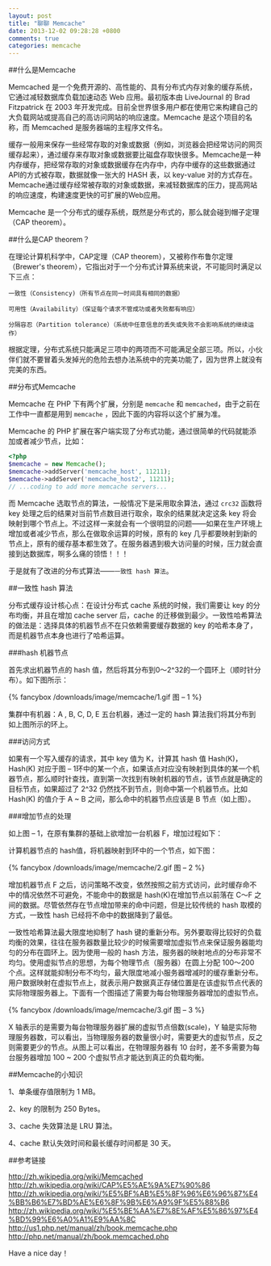 ```yaml
---
layout: post
title: "聊聊 Memcache"
date: 2013-12-02 09:28:28 +0800
comments: true
categories: memcache
---
```


##什么是Memcache

Memcached 是一个免费开源的、高性能的、具有分布式内存对象的缓存系统，它通过减轻数据库负载加速动态 Web 应用。最初版本由 LiveJournal 的 Brad Fitzpatrick 在 2003 年开发完成。目前全世界很多用户都在使用它来构建自己的大负载网站或提高自己的高访问网站的响应速度。Memcache 是这个项目的名称，而 Memcached 是服务器端的主程序文件名。

<!-- more -->

缓存一般用来保存一些经常存取的对象或数据（例如，浏览器会把经常访问的网页缓存起来），通过缓存来存取对象或数据要比磁盘存取快很多。Memcache是一种内存缓存，把经常存取的对象或数据缓存在内存中，内存中缓存的这些数据通过API的方式被存取，数据就像一张大的 HASH 表，以 key-value 对的方式存在。Memcache通过缓存经常被存取的对象或数据，来减轻数据库的压力，提高网站的响应速度，构建速度更快的可扩展的Web应用。

Memcache 是一个分布式的缓存系统，既然是分布式的，那么就会碰到帽子定理（CAP theorem）。

##什么是CAP theorem？

在理论计算机科学中，CAP定理（CAP theorem），又被称作布鲁尔定理（Brewer's theorem），它指出对于一个分布式计算系统来说，不可能同时满足以下三点：

    一致性（Consistency)（所有节点在同一时间具有相同的数据）

    可用性（Availability）（保证每个请求不管成功或者失败都有响应）

    分隔容忍（Partition tolerance）（系统中任意信息的丢失或失败不会影响系统的继续运作）

根据定理，分布式系统只能满足三项中的两项而不可能满足全部三项。所以，小伙伴们就不要冒着头发掉光的危险去想办法系统中的完美功能了，因为世界上就没有完美的东西。

##分布式Memcache

Memcache 在 PHP 下有两个扩展，分别是 `memcache` 和 `memcached`，由于之前在工作中一直都是用到 `memcache` ，因此下面的内容将以这个扩展为准。

Memcache 的 PHP 扩展在客户端实现了分布式功能，通过很简单的代码就能添加或者减少节点，比如：

``` php
<?php
$memcache = new Memcache();
$memcache->addServer('memcache_host', 11211);
$memcache->addServer('memcache_host2', 11211);
// ...coding to add more memcache servers...
```

而 Memcache 选取节点的算法，一般情况下是采用取余算法，通过 `crc32` 函数将 key 处理之后的结果对当前节点数目进行取余，取余的结果就决定这条 key 将会映射到哪个节点上。不过这样一来就会有一个很明显的问题——如果在生产环境上增加或者减少节点，那么在做取余运算的时候，原有的 key 几乎都要映射到新的节点上，原有的缓存基本都生效了。在服务器遇到极大访问量的时候，压力就会直接到达数据库，啊多么痛的领悟！！！

于是就有了改进的分布式算法——`一致性 hash 算法`。

##一致性 hash 算法

分布式缓存设计核心点：在设计分布式 cache 系统的时候，我们需要让 key 的分布均衡，并且在增加 cache server 后，cache 的迁移做到最少。一致性哈希算法的做法是：选择具体的机器节点不在只依赖需要缓存数据的 key 的哈希本身了，而是机器节点本身也进行了哈希运算。

###hash 机器节点

首先求出机器节点的 hash 值，然后将其分布到0～2^32的一个圆环上（顺时针分布）。如下图所示：

{% fancybox /downloads/image/memcache/1.gif 图 – 1 %}

集群中有机器：A , B, C, D, E 五台机器，通过一定的 hash 算法我们将其分布到如上图所示的环上。

###访问方式

如果有一个写入缓存的请求，其中 key 值为 K，计算其 hash 值 Hash(K)， Hash(K) 对应于图 – 1环中的某一个点，如果该点对应没有映射到具体的某一个机器节点，那么顺时针查找，直到第一次找到有映射机器的节点，该节点就是确定的目标节点，如果超过了 2^32 仍然找不到节点，则命中第一个机器节点。比如 Hash(K) 的值介于 A ~ B 之间，那么命中的机器节点应该是 B 节点（如上图）。


###增加节点的处理

如上图 – 1，在原有集群的基础上欲增加一台机器 F，增加过程如下：

计算机器节点的 hash值，将机器映射到环中的一个节点，如下图：

{% fancybox /downloads/image/memcache/2.gif 图 – 2 %}

增加机器节点 F 之后，访问策略不改变，依然按照之前方式访问，此时缓存命不中的情况依然不可避免，不能命中的数据是 hash(K)在增加节点以前落在 C～F 之间的数据。尽管依然存在节点增加带来的命中问题，但是比较传统的 hash 取模的方式，一致性 hash 已经将不命中的数据降到了最低。
 
一致性哈希算法最大限度地抑制了 hash 键的重新分布。另外要取得比较好的负载均衡的效果，往往在服务器数量比较少的时候需要增加虚拟节点来保证服务器能均匀的分布在圆环上。因为使用一般的 hash 方法，服务器的映射地点的分布非常不均匀。使用虚拟节点的思想，为每个物理节点（服务器）在圆上分配 100～200 个点。这样就能抑制分布不均匀，最大限度地减小服务器增减时的缓存重新分布。用户数据映射在虚拟节点上，就表示用户数据真正存储位置是在该虚拟节点代表的实际物理服务器上。下面有一个图描述了需要为每台物理服务器增加的虚拟节点。

{% fancybox /downloads/image/memcache/3.gif 图 – 3 %}

X 轴表示的是需要为每台物理服务器扩展的虚拟节点倍数(scale)，Y 轴是实际物理服务器数，可以看出，当物理服务器的数量很小时，需要更大的虚拟节点，反之则需要更少的节点。从图上可以看出，在物理服务器有 10 台时，差不多需要为每台服务器增加 100 ~ 200 个虚拟节点才能达到真正的负载均衡。

##Memcache的小知识

1、单条缓存值限制为 1 MB。

2、key 的限制为 250 Bytes。

3、cache 失效算法是 LRU 算法。

4、cache 默认失效时间和最长缓存时间都是 30 天。


##参考链接

<http://zh.wikipedia.org/wiki/Memcached>  
<http://zh.wikipedia.org/wiki/CAP%E5%AE%9A%E7%90%86>  
<http://zh.wikipedia.org/wiki/%E5%BF%AB%E5%8F%96%E6%96%87%E4%BB%B6%E7%BD%AE%E6%8F%9B%E6%A9%9F%E5%88%B6>  
<http://zh.wikipedia.org/wiki/%E5%BE%AA%E7%8E%AF%E5%86%97%E4%BD%99%E6%A0%A1%E9%AA%8C>  
<http://us1.php.net/manual/zh/book.memcache.php>
<http://php.net/manual/zh/book.memcached.php>

Have a nice day！
